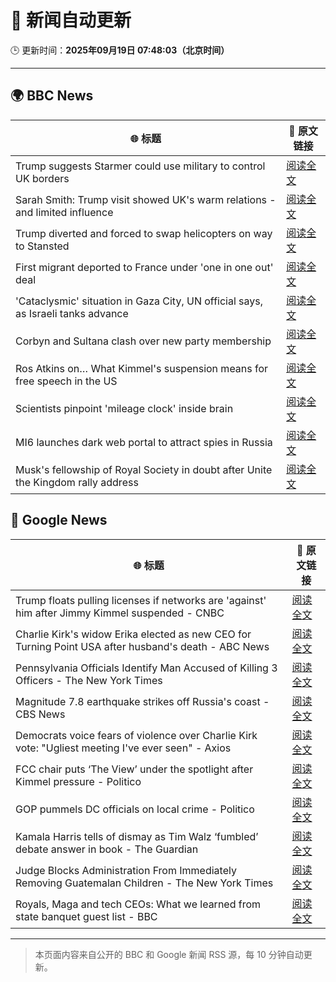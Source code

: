 # 🧠 新闻自动更新

🕒 更新时间：**2025年09月19日 07:48:03（北京时间）**

---

## 🌍 BBC News

| 🌐 标题 | 🔗 原文链接 |
|--------|-------------|
| Trump suggests Starmer could use military to control UK borders | [阅读全文](https://www.bbc.com/news/articles/cpd91wjypj9o?at_medium=RSS&at_campaign=rss) |
| Sarah Smith: Trump visit showed UK's warm relations - and limited influence | [阅读全文](https://www.bbc.com/news/articles/cgkn3key65do?at_medium=RSS&at_campaign=rss) |
| Trump diverted and forced to swap helicopters on way to Stansted | [阅读全文](https://www.bbc.com/news/articles/c1wg8nq0p3ro?at_medium=RSS&at_campaign=rss) |
| First migrant deported to France under 'one in one out' deal | [阅读全文](https://www.bbc.com/news/articles/ckg653r06jgo?at_medium=RSS&at_campaign=rss) |
| 'Cataclysmic' situation in Gaza City, UN official says, as Israeli tanks advance | [阅读全文](https://www.bbc.com/news/articles/c5y8l46m5evo?at_medium=RSS&at_campaign=rss) |
| Corbyn and Sultana clash over new party membership | [阅读全文](https://www.bbc.com/news/articles/cgkn3v1e7g3o?at_medium=RSS&at_campaign=rss) |
| Ros Atkins on… What Kimmel's suspension means for free speech in the US | [阅读全文](https://www.bbc.com/news/videos/crme42nr8exo?at_medium=RSS&at_campaign=rss) |
| Scientists pinpoint 'mileage clock' inside brain | [阅读全文](https://www.bbc.com/news/articles/crkjn6r7j23o?at_medium=RSS&at_campaign=rss) |
| MI6 launches dark web portal to attract spies in Russia | [阅读全文](https://www.bbc.com/news/articles/c0r0vk1j4j8o?at_medium=RSS&at_campaign=rss) |
| Musk's fellowship of Royal Society in doubt after Unite the Kingdom rally address | [阅读全文](https://www.bbc.com/news/articles/cly08l9vlpyo?at_medium=RSS&at_campaign=rss) |

## 📰 Google News

| 🌐 标题 | 🔗 原文链接 |
|--------|-------------|
| Trump floats pulling licenses if networks are 'against' him after Jimmy Kimmel suspended - CNBC | [阅读全文](https://news.google.com/rss/articles/CBMigAFBVV95cUxQTnk1NG9ITWtodGZaRDl0VUJQSTZzWUExMFJXMV9xcWp2cXNFcTJNNHB3eVczekNteHhpWUpveUdDX1dVTV93VkoyZ2dIZ1kxeGtvNFJjUE56UkFQWjQzQkdjemxNdFdjemlVOTBETlg1Y0pZd0tpQUJKbF9oZ2Vob9IBhgFBVV95cUxQSFRtcXFvUnEzeFdZOUtFX3otcHhfSXd1TGNQeFlIelgyWm1xVW5YZmpKM1I5NnU3VENTQ2lfa1FDWFgzV1I5bTM0X1dRakpRTGFvcm1XYWNkMjhkbXptOU4yLWtFMjVzM0I2N1JtZHl6ak9RYWVpbFVUMkZlLTVKRHFhX0MxQQ?oc=5) |
| Charlie Kirk's widow Erika elected as new CEO for Turning Point USA after husband's death - ABC News | [阅读全文](https://news.google.com/rss/articles/CBMikwFBVV95cUxNVG5lTzR5SUMxRzRqQlA4LUdYTkZtcUx2azBWUUp2LW9Xdk9HQW5PbHFBUVU2SHV3UUdMcUU3ZUxiZXZmTkZWZER6Q2xhSGVEQlRmSlRjMldnXzJKaHhDSWlOak4tMkZheUVPZ2RVbm51UThzLTl3MWx0TEhDMWhCVm1LZFBKaElWWl8yVEVKMlowVUHSAZgBQVVfeXFMT3c5aU9RVUd2cEZpY0l0bDFYQVF6VXJyVVFGN0pIM0huNlFiTEFkd3VHSWNGazhFUE92Wk1QQ080RmdKLXFwb0lZTzktUm9MdG84dDRsWnUtcEp4Slp6UEJsTUZmVTRNcmJwbG5abjZtRUVFRlhoazgtUXlmMkZkR2dKSkZTVjd2VVBCWHduWG5sV2p2ZHNXTC0?oc=5) |
| Pennsylvania Officials Identify Man Accused of Killing 3 Officers - The New York Times | [阅读全文](https://news.google.com/rss/articles/CBMihgFBVV95cUxPQkN1UWx4YzlOaHBxNmtNeUtHTTRDYVJ5UzFycXRkVnNicHZwNUYxVXhGUndraVljUUlPdmdFZkN5N2lLQ0RtUW9XR0ZTMzEtOGtjdHVSa09yMEtXQXMyakJ6TlowVE5kM3FpaTFPRE9VS2pGazA5enRpRW1DdkUwZElLMHlkQQ?oc=5) |
| Magnitude 7.8 earthquake strikes off Russia's coast - CBS News | [阅读全文](https://news.google.com/rss/articles/CBMijgFBVV95cUxPZzA4VkV2cWxUMnpTdFlscGZCcXFTLWQ4bWItRkZnTlRucVV3UFA0ZW9vdEFpOXBGRVBZOUNSTl90V0VJR1FkdnAwNmRfM1YtTkZTMFNIaE1BbEZMajNzVTBsQlZ6Q01LNkFqUXFGMjJGVFhYMVAyTFIyQ3lSeHZvVU9Cak5nd0tpbTlYVFRB0gGTAUFVX3lxTE5Ed0gzaFdKZmJyTXlwWF93VVB1QjdGSWFlUGVleWpGZ1hUNnhmMGJzcXFiM2N0WkxMdFRteUlXdzNQT0c4Qk9WU250VnlTZlpIZjNOT09fTzk1UmU1MV9hWF9LMHZaV1drMGNVdU5XNk9wazhMczRFNmZaaDBxbEhpUWZLemN0c2s1dnpnN2NmdXdpVQ?oc=5) |
| Democrats voice fears of violence over Charlie Kirk vote: "Ugliest meeting I've ever seen" - Axios | [阅读全文](https://news.google.com/rss/articles/CBMihwFBVV95cUxNWHlONTU2UU1kSjRfU2JYdEpzV0N6b1lienQzVGNkQnVRSEIyTnU5SEU3TVE3UlpZWk5YQ0dZSkMzRk9EVTFkZU05NkdSdEtKVk5IVGVNVkJ4eEFMaEhNU3BJT0pkeEM4T3hsb2FDZkY4R2k0SU5xWU9qRERDNmh1MzVCNTU1QWs?oc=5) |
| FCC chair puts ‘The View’ under the spotlight after Kimmel pressure - Politico | [阅读全文](https://news.google.com/rss/articles/CBMigAFBVV95cUxOM201V0dKUGxPVDc3eU0yendoUmtpMjc1RkpxNk52QVhqaEVldFVMZThKTTA4QXltaEltZW5QWFJBcU5rT3Y0SEZLYzNndGtEWWVvZnlXTHc5cENsMm1STUFONWx5dE5fSXpiMzZyZ3lVVG9mT1pyY09pWC16azlJRA?oc=5) |
| GOP pummels DC officials on local crime - Politico | [阅读全文](https://news.google.com/rss/articles/CBMilgFBVV95cUxQM3NnVUxBWEJwUnVDd3Iza2FtVXdaQUlrQXZ5RGQxZjRpdXpUNmZCQ3JLSDZJLWxkQnhtMk9RWXFIcFJaRmdXUkFDdGNZa05lM2E2dE1OOGJQRUtIeWNyTFE4Yk5yTzlpb2FiZXdFYnozLS1jVE54eXFjOC1wWWh6dGZLODZBVHNXMzhvNzgwSmlpNjB2OFE?oc=5) |
| Kamala Harris tells of dismay as Tim Walz ‘fumbled’ debate answer in book - The Guardian | [阅读全文](https://news.google.com/rss/articles/CBMigAFBVV95cUxQd1JHQUloSXA3ZmpiX0RtUVBXazVOT0ZjSmF6dUdyNzFYd3dnX0JONm9KUDBZY29tVVRUMUR1bUZhRWJwcmJoeVpkQjE2c0czbFBIYmhZRzlfMXM3aFN0WDdnRjl5d0VmOXdGNFFZZzZwTmhfU0JxOWFYZXJVWmM5UQ?oc=5) |
| Judge Blocks Administration From Immediately Removing Guatemalan Children - The New York Times | [阅读全文](https://news.google.com/rss/articles/CBMiiwFBVV95cUxOczBHWEpoaG0xaENLT0RZYmxZLVlCMmlWZnVYUzB6ZzlURjNfWFNnSkxOYURHbUNfUEItRnZyVFJWOE5KX0Q2S2FwLU1lWUZRRHl4S1FKWUthcHUyZm82VnJqU2hOUGdnSkZkNFFndTQ3RDBVVFVjQzNqTnFldDNCNHZEdFp4Yk1JMkJr?oc=5) |
| Royals, Maga and tech CEOs: What we learned from state banquet guest list - BBC | [阅读全文](https://news.google.com/rss/articles/CBMiWkFVX3lxTE0zX0pSeVdBeW13WnNPckJaSWhPb0ZaOTdtR21hbkpfdHo3Q0xRVDVRRlJVbWlEVGptZGdkU3Q2c3FWS2FIMFN6ZkNsbEZ2V2VqTkx5RjYzWGVEQdIBX0FVX3lxTE5RQlBUOVpiM3RfQzlSaFI0Q1lKRDd6a3dCampQd2VuWk9vd3M5SHBIZHQ1UTZNd2Z4Q0U1ZDMwV1R3Ykw3MzdXSk5EU2EybXBkcXFuM19FdmF4Nk1DNWRZ?oc=5) |

---
> 本页面内容来自公开的 BBC 和 Google 新闻 RSS 源，每 10 分钟自动更新。